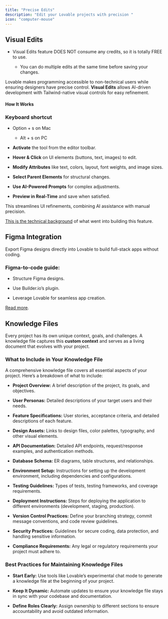 ```yaml
---
title: "Precise Edits"
description: "Edit your Lovable projects with precision "
icon: "computer-mouse"
---
```


## Visual Edits&#x20;

* Visual Edits feature DOES NOT consume any credits, so it is totally FREE to use.&#x20;

  * You can do multiple edits at the same time before saving your changes.

Lovable makes programming accessible to non-technical users while ensuring designers have precise control. **Visual Edits** allows AI-driven development with Tailwind-native visual controls for easy refinement.

#### How It Works

### **Keyboard shortcut**
* Option + s on Mac

  * Alt + s on PC

* **Activate** the tool from the editor toolbar.

* **Hover & Click** on UI elements (buttons, text, images) to edit.

* **Modify Attributes** like text, colors, layout, font weights, and image sizes.

* **Select Parent Elements** for structural changes.

* **Use AI-Powered Prompts** for complex adjustments.

* **Preview in Real-Time** and save when satisfied.

This streamlines UI refinements, combining AI assistance with manual precision.

[This is the technical background](https://x.com/emilahlback/status/1894488375517671795) of what went into building this feature.

## **Figma Integration**

Export Figma designs directly into Lovable to build full-stack apps without coding.

### Figma-to-code guide:

* Structure Figma designs.

* Use Builder.io’s plugin.

* Leverage Lovable for seamless app creation.

[Read more](https://lovable.dev/blog/2025-01-22-figma-to-lovable-builder-io-native-integration).

## Knowledge Files

Every project has its own unique context, goals, and challenges. A knowledge file captures this **custom context** and serves as a living document that evolves with your project.&#x20;

### **What to Include in Your Knowledge File**

A comprehensive knowledge file covers all essential aspects of your project. Here’s a breakdown of what to include:

* **Project Overview:** A brief description of the project, its goals, and objectives.

* **User Personas:** Detailed descriptions of your target users and their needs.

* **Feature Specifications:** User stories, acceptance criteria, and detailed descriptions of each feature.

* **Design Assets:** Links to design files, color palettes, typography, and other visual elements.

* **API Documentation:** Detailed API endpoints, request/response examples, and authentication methods.

* **Database Schema:** ER diagrams, table structures, and relationships.

* **Environment Setup:** Instructions for setting up the development environment, including dependencies and configurations.

* **Testing Guidelines:** Types of tests, testing frameworks, and coverage requirements.

* **Deployment Instructions:** Steps for deploying the application to different environments (development, staging, production).

* **Version Control Practices:** Define your branching strategy, commit message conventions, and code review guidelines.

* **Security Practices:** Guidelines for secure coding, data protection, and handling sensitive information.

* **Compliance Requirements:** Any legal or regulatory requirements your project must adhere to.

### **Best Practices for Maintaining Knowledge Files**

* **Start Early:** Use tools like Lovable’s experimental chat mode to generate a knowledge file at the beginning of your project.

* **Keep It Dynamic:** Automate updates to ensure your knowledge file stays in sync with your codebase and documentation.

* **Define Roles Clearly:** Assign ownership to different sections to ensure accountability and avoid outdated information.